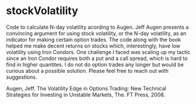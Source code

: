 # stockVolatility
Code to calculate N-day volatility acording to Augen. Jeff Augen presents a convincing argument for using stock volatility, or the N-day volatility, as an indicator for making certain option trades. The code along with the book helped me make decent returns on stocks which, interestingly, have low volatility using Iron Condors. One challenge I faced was scaling up my tactic since an Iron Condor requires both a put and a call spread, which is hard to find in higher quantites. I do not do option trades any longer but would be curious about a possible solution. Please feel free to reach out with suggestions.

Augen, Jeff. The Volatility Edge in Options Trading: New Technical Strategies for Investing in Unstable Markets, The. FT Press, 2008.
